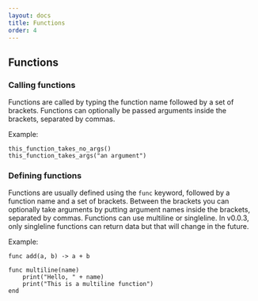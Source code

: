 ```yaml
---
layout: docs
title: Functions
order: 4
---
```


## Functions

### Calling functions

Functions are called by typing the function name followed by a set of brackets.
Functions can optionally be passed arguments inside the brackets, separated by commas.

Example:
```corlang
this_function_takes_no_args()
this_function_takes_args("an argument")
```

### Defining functions

Functions are usually defined using the `func` keyword, followed by a function name and a
set of brackets.
Between the brackets you can optionally take arguments by putting argument names inside the
brackets, separated by commas.
Functions can use multiline or singleline. In v0.0.3, only singleline functions
can return data but that will change in the future.

Example:
```corlang
func add(a, b) -> a + b

func multiline(name)
    print("Hello, " + name)
    print("This is a multiline function")
end
```